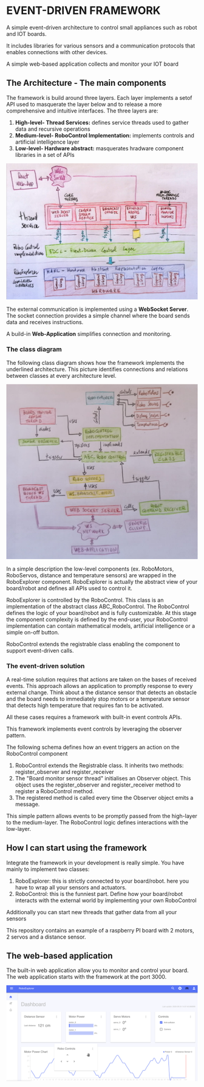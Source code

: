 # EVENT-DRIVEN FRAMEWORK

A simple event-driven architecture to control small appliances such as robot and IOT boards. 

It includes libraries for various sensors and a 
communication protocols that enables connections with other devices. 

A simple web-based application collects and monitor your IOT board

## The Architecture - The main components

The framework is build around three layers. Each layer implements a setof API used to masquerate the layer below and to release a more comprehensive and intuitive interfaces. 
The three layers are:

 1. **High-level- Thread Services:**  defines service threads used to gather data and recursive operations 
 2. **Medium-level- RoboControl Implementation:** implements controls and artificial intelligence layer
 3. **Low-level- Hardware abstract:** masquerates hradware component libraries in a set of APIs

![architecture.jpeg](images/architecture.jpeg)

The external communication is implemented using a **WebSocket Server**. 
The socket connection provides a simple channel where the board sends data and receives instructions.

A build-in **Web-Application** simplifies connection and monitoring.


### The class diagram

The following class diagram shows how the framework implements the underlined architecture. 
This picture identifies connections and relations between classes at every architecture level.

![ClassDiagram](images/ClassDiagram.jpeg)
 
In a simple description the low-level components (ex. RoboMotors, RoboServos, distance and temperature sensors) 
are wrapped in the RoboExplorer component. RoboExplorer is actually the abstract view of your board/robot and defines all APIs used to control it.

RoboExplorer is controlled by the RoboControl. This class is an implementation of the abstract class ABC_RoboControl.
The RoboControl defines the logic of your board/robot and is fully customizable. 
At this stage the component complexity is defined by the end-user,
your RoboControl implementation can contain mathematical models, artificial intelligence or a simple on-off button.

RoboControl extends the registrable class enabling the component to support event-driven calls.

### The event-driven solution

A real-time solution requires that actions are taken on the bases of received events. 
This approach allows an application to promptly response to every external change. 
Think about a the distance sensor that detects an obstacle and the board needs to immediately stop motors or 
a temperature sensor that detects high temperature that requires fan to be activated.
 
All these cases requires a framework with built-in event controls APIs.

This framework implements event controls by leveraging the observer pattern. 

The following schema defines how an event triggers an action on the RoboControl component

1. RoboControl extends the Registrable class. It inherits two methods: register_observer and register_receiver
2. The "Board monitor sensor thread" initialises an Observer object. 
This object uses the register_observer and register_receiver method to register a RoboControl method.
3. The registered method is called every time the Observer object emits a message.

This simple pattern allows events to be promptly passed from the high-layer to the medium-layer. 
The RoboControl logic defines interactions with the low-layer.

## How I can start using the framework

Integrate the framework in your development is really simple. You have mainly to implement two classes:

1. RoboExplorer: this is strictly connected to your board/robot. here you have to wrap all your sensors and actuators.
2. RoboControl: this is the funniest part. Define how your board/robot interacts with the external world by implementing your own RoboControl

Additionally you can start new threads that gather data from all your sensors

This repository contains an example of a raspberry PI board with 2 motors, 2 servos and a distance sensor.

## The web-based application
The built-in web application allow you to monitor and control your board. 
The web application starts with the framework at the port 3000.

![WebApplication](images/WebApplication.png)




